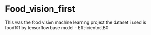 # Food_vision_first
This was the food vision machine learning project 
the dataset i used is food101 by tensorflow
base model - EffeicientnetB0
